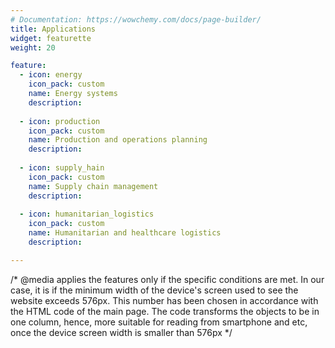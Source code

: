```yaml
---
# Documentation: https://wowchemy.com/docs/page-builder/
title: Applications
widget: featurette 
weight: 20

feature:
  - icon: energy 
    icon_pack: custom
    name: Energy systems
    description: 
    
  - icon: production
    icon_pack: custom
    name: Production and operations planning
    description:
    
  - icon: supply_hain
    icon_pack: custom
    name: Supply chain management
    description:
    
  - icon: humanitarian_logistics
    icon_pack: custom
    name: Humanitarian and healthcare logistics
    description:

---
```

/* @media applies the features only if the specific conditions are met. In our case, it is if the minimum width of the device's screen used to see the website exceeds 576px. This number has been chosen in accordance with the HTML code of the main page. The code transforms the objects to be in one column, hence, more suitable for reading from smartphone and etc, once the device screen width is smaller than 576px */

<style>
	/* set icons sizes*/
	#applications .row.featurette .col-12 .featurette-icon img {
   	 height: 50%;
 	 width: 50%}
@media (min-width: 576px)
{   /* remove unnecessary "grey" object that appears on the page for some reason */
    #applications .row.featurette .col-md-12:nth-child(2) {display: none}
    /* centre and make fit the whole space for the applications section (each application takes 25% of the total width*/
    #applications .row.featurette {justify-content: center}
    #applications .row.featurette .col-sm-4 {
    max-width: 100% !important;
    flex: 0 0 25%; }

    
}
 </style>